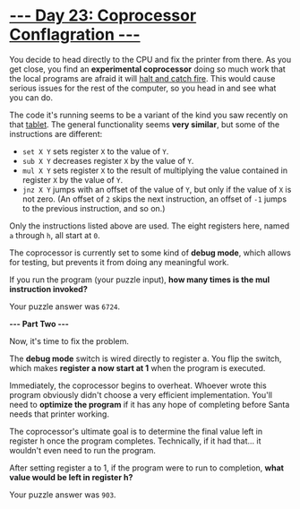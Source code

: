 # [--- Day 23: Coprocessor Conflagration ---](http://adventofcode.com/2017/day/23)

You decide to head directly to the CPU and fix the printer from there. As you get close, you find an **experimental coprocessor** doing so much work that the local programs are afraid it will [halt and catch fire](https://en.wikipedia.org/wiki/Halt_and_Catch_Fire). This would cause serious issues for the rest of the computer, so you head in and see what you can do.

The code it's running seems to be a variant of the kind you saw recently on that [tablet](http://adventofcode.com/2017/day/18). The general functionality seems **very similar**, but some of the instructions are different:

- ``set X Y`` sets register ``X`` to the value of ``Y``.
- ``sub X Y`` decreases register ``X`` by the value of ``Y``.
- ``mul X Y`` sets register ``X`` to the result of multiplying the value contained in register ``X`` by the value of ``Y``.
- ``jnz X Y`` jumps with an offset of the value of ``Y``, but only if the value of ``X`` is not zero. (An offset of ``2`` skips the next instruction, an offset of ``-1`` jumps to the previous instruction, and so on.)

Only the instructions listed above are used. The eight registers here, named ``a`` through ``h``, all start at ``0``.

The coprocessor is currently set to some kind of **debug mode**, which allows for testing, but prevents it from doing any meaningful work.

If you run the program (your puzzle input), **how many times is the mul instruction invoked?**

Your puzzle answer was ``6724``.

**--- Part Two ---**

Now, it's time to fix the problem.

The **debug mode** switch is wired directly to register a. You flip the switch, which makes **register a now start at 1** when the program is executed.

Immediately, the coprocessor begins to overheat. Whoever wrote this program obviously didn't choose a very efficient implementation. You'll need to **optimize the program** if it has any hope of completing before Santa needs that printer working.

The coprocessor's ultimate goal is to determine the final value left in register h once the program completes. Technically, if it had that... it wouldn't even need to run the program.

After setting register a to 1, if the program were to run to completion, **what value would be left in register h?**

Your puzzle answer was ``903``.
